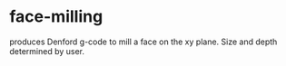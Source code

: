 # face-milling
produces Denford g-code to mill a face on the xy plane. Size and depth determined by user.
